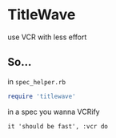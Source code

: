 # TitleWave

use VCR with less effort

## So...

in `spec_helper.rb`

```ruby
require 'titlewave'
```

in a spec you wanna VCRify

```
it 'should be fast', :vcr do
```

